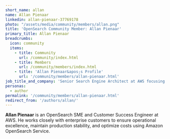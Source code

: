 ```yaml
---
short_name: allan
name: Allan Pienaar
linkedin: allan-pienaar-37769178
photo: "/assets/media/community/members/allan.png"
title: 'OpenSearch Community Member: Allan Pienaar'
primary_title: Allan Pienaar
breadcrumbs:
  icon: community
  items:
    - title: Community
      url: /community/index.html
    - title: Members
      url: /community/members/index.html
    - title: 'Allan Pienaar&apos;s Profile'
      url: '/community/members/allan-pienaar.html'
job_title_and_company: 'Senior Search Engine Architect at AWS focusing on OpenSearch'
personas:
  - author
permalink: '/community/members/allan-pienaar.html'
redirect_from: '/authors/allan/'
---
```


**Allan Pienaar** is an OpenSearch SME and Customer Success Engineer at AWS. He works closely with enterprise customers to ensure operational excellence, maintain production stability, and optimize costs using Amazon OpenSearch Service.